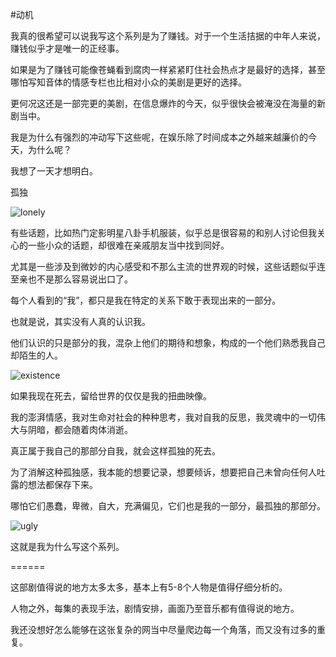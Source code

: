 #动机

我真的很希望可以说我写这个系列是为了赚钱。对于一个生活拮据的中年人来说，赚钱似乎才是唯一的正经事。

如果是为了赚钱可能像苍蝇看到腐肉一样紧紧盯住社会热点才是最好的选择，甚至哪怕写知音体的情感专栏也比相对小众的美剧是更好的选择。

更何况这还是一部完更的美剧，在信息爆炸的今天，似乎很快会被淹没在海量的新剧当中。

我是为什么有强烈的冲动写下这些呢，在娱乐除了时间成本之外越来越廉价的今天，为什么呢？

我想了一天才想明白。

孤独

![lonely](https://images.unsplash.com/photo-1495627055387-01ce4accae8e?ixlib=rb-0.3.5&ixid=eyJhcHBfaWQiOjEyMDd9&s=ac93e6e87ed5dbcb15ef3f0827428840&auto=format&fit=crop&w=1051&q=80)


有些话题，比如热门定影明星八卦手机服装，似乎总是很容易的和别人讨论但我关心的一些小众的话题，却很难在亲戚朋友当中找到同好。

尤其是一些涉及到微妙的内心感受和不那么主流的世界观的时候，这些话题似乎连至亲也不是那么容易说出口了。

每个人看到的“我”，都只是我在特定的关系下敢于表现出来的一部分。

也就是说，其实没有人真的认识我。

他们认识的只是部分的我，混杂上他们的期待和想象，构成的一个他们熟悉我自己却陌生的人。

![existence](https://images.unsplash.com/photo-1430132651872-eab6637fce05?ixlib=rb-0.3.5&ixid=eyJhcHBfaWQiOjEyMDd9&s=39c6d62bd3a586ddb2989dd54fed2590&auto=format&fit=crop&w=750&q=80)

如果我现在死去，留给世界的仅仅是我的扭曲映像。

我的澎湃情感，我对生命对社会的种种思考，我对自我的反思，我灵魂中的一切伟大与阴暗，都会随着肉体消逝。

真正属于我自己的那部分自我，就会这样孤独的死去。

为了消解这种孤独感，我本能的想要记录，想要倾诉，想要把自己未曾向任何人吐露的想法都保存下来。

哪怕它们愚蠢，卑微，自大，充满偏见，它们也是我的一部分，最孤独的那部分。

![ugly](https://images.unsplash.com/photo-1509478571772-7cd058f8de4e?ixlib=rb-0.3.5&ixid=eyJhcHBfaWQiOjEyMDd9&s=113a7b7cd1a5fd8ac4ecd610332aa669&auto=format&fit=crop&w=334&q=80)

这就是我为什么写这个系列。

======

这部剧值得说的地方太多太多，基本上有5-8个人物是值得仔细分析的。

人物之外，每集的表现手法，剧情安排，画面乃至音乐都有值得说的地方。

我还没想好怎么能够在这张复杂的网当中尽量爬边每一个角落，而又没有过多的重复。



